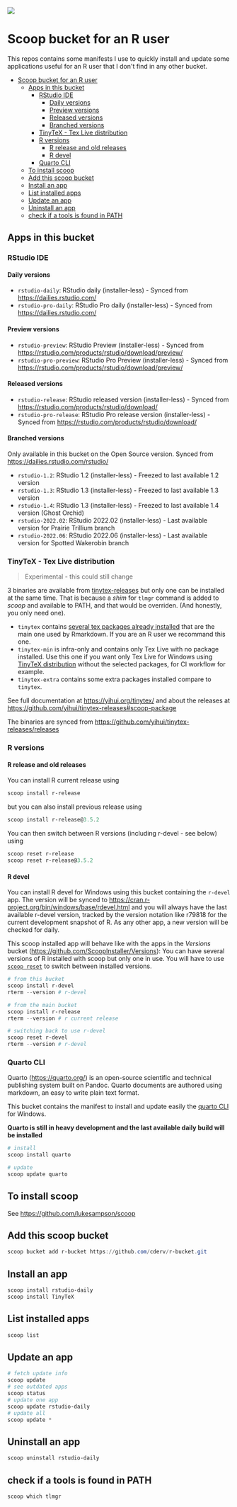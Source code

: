 ![](https://github.com/cderv/r-bucket/workflows/Excavator/badge.svg)
# Scoop bucket for an R user

This repos contains some manifests I use to quickly install and update some applications useful for an R user that I don't find in any other bucket.

- [Scoop bucket for an R user](#scoop-bucket-for-an-r-user)
  - [Apps in this bucket](#apps-in-this-bucket)
    - [RStudio IDE](#rstudio-ide)
      - [Daily versions](#daily-versions)
      - [Preview versions](#preview-versions)
      - [Released versions](#released-versions)
      - [Branched versions](#branched-versions)
    - [TinyTeX - Tex Live distribution](#tinytex---tex-live-distribution)
    - [R versions](#r-versions)
      - [R release and old releases](#r-release-and-old-releases)
      - [R devel](#r-devel)
    - [Quarto CLI](#quarto-cli)
  - [To install scoop](#to-install-scoop)
  - [Add this scoop bucket](#add-this-scoop-bucket)
  - [Install an app](#install-an-app)
  - [List installed apps](#list-installed-apps)
  - [Update an app](#update-an-app)
  - [Uninstall an app](#uninstall-an-app)
  - [check if a tools is found in PATH](#check-if-a-tools-is-found-in-path)

## Apps in this bucket
### RStudio IDE 

#### Daily versions

* `rstudio-daily`: RStudio daily (installer-less) - Synced from https://dailies.rstudio.com/
* `rstudio-pro-daily`: RStudio Pro daily (installer-less) - Synced from https://dailies.rstudio.com/

#### Preview versions

* `rstudio-preview`: RStudio Preview (installer-less) - Synced from https://rstudio.com/products/rstudio/download/preview/
* `rstudio-pro-preview`: RStudio Pro Preview (installer-less) - Synced from https://rstudio.com/products/rstudio/download/preview/

#### Released versions

* `rstudio-release`: RStudio released version (installer-less) - Synced from https://rstudio.com/products/rstudio/download/
* `rstudio-pro-release`: RStudio Pro release version (installer-less) - Synced from https://rstudio.com/products/rstudio/download/

#### Branched versions

Only available in this bucket on the Open Source version. 
Synced from https://dailies.rstudio.com/rstudio/

* `rstudio-1.2`: RStudio 1.2 (installer-less) - Freezed to last available 1.2 version
* `rstudio-1.3`: RStudio 1.3 (installer-less) - Freezed to last available 1.3 version
* `rstudio-1.4`: RStudio 1.3 (installer-less) - Freezed to last available 1.4 version (Ghost Orchid)
* `rstudio-2022.02`: RStudio 2022.02 (installer-less) - Last available version for Prairie Trillium branch
* `rstudio-2022.06`: RStudio 2022.06 (installer-less) - Last available version for Spotted Wakerobin branch

### TinyTeX - Tex Live distribution
> Experimental - this could still change

3 binaries are available from [tinytex-releases](https://github.com/yihui/tinytex-releases) but only one can be installed at the same time. That is because a _shim_ for `tlmgr` command is added to _scoop_ and available to PATH, and that would be overriden. (And honestly, you only need one). 

* `tinytex` contains [several tex packages already installed](https://github.com/yihui/tinytex/blob/master/tools/pkgs-custom.txt) that are the main one used by Rmarkdown. If you are an R user we recommand this one. 
* `tinytex-min` is infra-only and contains only Tex Live with no package installed. Use this one if you want only Tex Live for Windows using [TinyTeX distribution](https://yihui.org/tinytex/) without the selected packages, for CI workflow for example. 
* `tinytex-extra` contains some extra packages installed compare to `tinytex`.

See full documentation at https://yihui.org/tinytex/ and about the releases at https://github.com/yihui/tinytex-releases#scoop-package

The binaries are synced from https://github.com/yihui/tinytex-releases/releases

### R versions

#### R release and old releases

You can install R current release using 

```powershell
scoop install r-release
```

but you can also install previous release using 

```powershell
scoop install r-release@3.5.2
```

You can then switch between R versions (including r-devel - see below) using 

```powershell
scoop reset r-release
scoop reset r-release@3.5.2
```

#### R devel

You can install R devel for Windows using this bucket containing the `r-devel` app. The version will be synced to https://cran.r-project.org/bin/windows/base/rdevel.html and you will always have the last available r-devel version, tracked by the version notation like r79818 for the current development snapshot of R. As any other app, a new version will be checked for daily. 

This scoop installed app will behave like with the apps in the _Versions_ bucket (https://github.com/ScoopInstaller/Versions): You can have several versions of R installed with scoop but only one in use. You will have to use [`scoop reset`](https://scoop-docs.now.sh/docs/misc/Switching-Ruby-and-Python-Versions.html#scoop-reset) to switch between installed versions.

```powershell
# from this bucket
scoop install r-devel
rterm --version # r-devel

# from the main bucket
scoop install r-release
rterm --version # r current release

# switching back to use r-devel
scoop reset r-devel
rterm --version # r-devel
```

### Quarto CLI

Quarto (https://quarto.org/) is an open-source scientific and technical publishing system built on Pandoc. Quarto documents are authored using markdown, an easy to write plain text format.

This bucket contains the manifest to install and update easily the [quarto CLI](https://github.com/quarto-dev/quarto-cli/releases) for Windows. 

**Quarto is still in heavy development and the last available daily build will be installed**

```powershell
# install
scoop install quarto

# update
scoop update quarto
```

## To install scoop 

See https://github.com/lukesampson/scoop

## Add this scoop bucket

```powershell
scoop bucket add r-bucket https://github.com/cderv/r-bucket.git
```

## Install an app

```powershell
scoop install rstudio-daily
scoop install TinyTeX
```

## List installed apps

```powershell
scoop list
```

## Update an app

```powershell
# fetch update info
scoop update
# see outdated apps
scoop status
# update one app
scoop update rstudio-daily
# update all 
scoop update *
```

## Uninstall an app

```powershell
scoop uninstall rstudio-daily
```

## check if a tools is found in PATH 

```powershell
scoop which tlmgr
```
